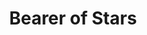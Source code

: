 ---
title: "Bearer of Stars"
description: "In this piece, I wanted to explore the connection between the human and the cosmic. The figure holds a star as if it were a luminous secret, while her hair transforms into a night sky breathing constellations. It’s a portrait of introspection, of how we carry entire galaxies within us without knowing. The contrast between the neutral background and the celestial explosion highlights that duality: the everyday and the infinite, the simple and the sacred."
image: "@assets/projects/4.webp"
---